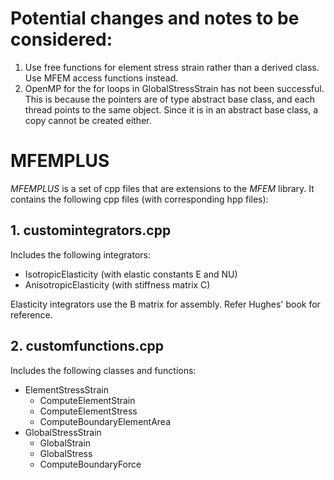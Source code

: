 # Potential changes and notes to be considered:
1. Use free functions for element stress strain rather than a derived class. Use MFEM access functions instead. 
2. OpenMP for the for loops in GlobalStressStrain has not been successful. This is because the pointers are of type abstract base class, and each thread points to the same object. Since it is in an abstract base class, a copy cannot be created either.

# MFEMPLUS

*MFEMPLUS* is a set of cpp files that are extensions to the *MFEM* library.
It contains the following cpp files (with corresponding hpp files):

## 1. customintegrators.cpp

Includes the  following integrators:
- IsotropicElasticity (with elastic constants E and NU)
- AnisotropicElasticity (with stiffness matrix C)

Elasticity integrators use the B matrix for assembly. Refer Hughes' book for reference.

## 2. customfunctions.cpp

Includes the following classes and functions:
- ElementStressStrain
	- ComputeElementStrain
	- ComputeElementStress
	- ComputeBoundaryElementArea
- GlobalStressStrain
	- GlobalStrain
	- GlobalStress
	- ComputeBoundaryForce
